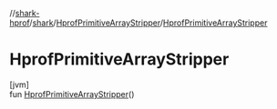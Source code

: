 //[shark-hprof](../../../index.md)/[shark](../index.md)/[HprofPrimitiveArrayStripper](index.md)/[HprofPrimitiveArrayStripper](-hprof-primitive-array-stripper.md)

# HprofPrimitiveArrayStripper

[jvm]\
fun [HprofPrimitiveArrayStripper](-hprof-primitive-array-stripper.md)()
